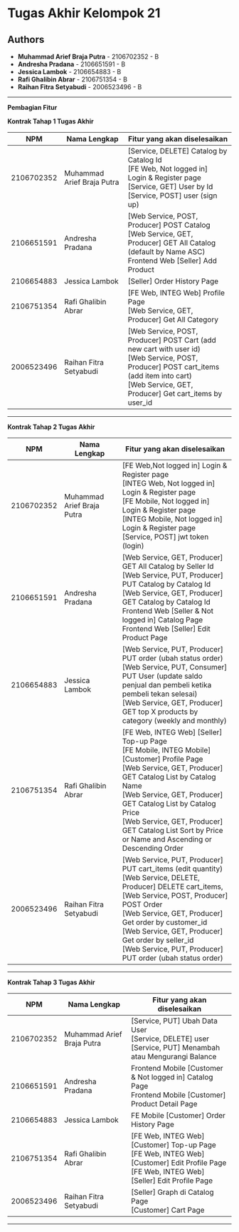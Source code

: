 # Tugas Akhir Kelompok 21
## Authors
* **Muhammad Arief Braja Putra** - 2106702352 - B
* **Andresha Pradana** - 2106651591 - B 
* **Jessica Lambok** - 2106654883 - B
* **Rafi Ghalibin Abrar** - 2106751354 - B
* **Raihan Fitra Setyabudi** - 2006523496 - B

---

**Pembagian Fitur**

**Kontrak Tahap 1 Tugas Akhir**

| NPM | Nama Lengkap | Fitur yang akan diselesaikan  |
| ----------| --- | ---------- | 
| 2106702352 | Muhammad Arief Braja Putra |  [Service, DELETE] Catalog by Catalog Id<br>  [FE Web, Not logged in] Login & Register page<br>  [Service, GET] User by Id<br> [Service, POST] user (sign up) |
| 2106651591 | Andresha Pradana | [Web Service, POST, Producer] POST Catalog<br> [Web Service, GET, Producer] GET All Catalog (default by Name ASC)<br> Frontend Web [Seller] Add Product |
| 2106654883 | Jessica Lambok | [Seller] Order History Page |
| 2106751354 | Rafi Ghalibin Abrar | [FE Web, INTEG Web] Profile Page<br> [Web Service, GET, Producer] Get All Category |
| 2006523496 | Raihan Fitra Setyabudi | [Web Service, POST, Producer] POST Cart (add new cart with user id)<br> [Web Service, POST, Producer] POST cart_items (add item into cart)<br> [Web Service, GET, Producer] Get cart_items by user_id |
---
**Kontrak Tahap 2 Tugas Akhir**

| NPM | Nama Lengkap | Fitur yang akan diselesaikan  |
| ----------| --- | ---------- | 
| 2106702352 | Muhammad Arief Braja Putra | [FE Web,Not logged in] Login & Register page<br> [INTEG Web, Not logged in] Login & Register page<br> [FE Mobile, Not logged in] Login & Register page<br> [INTEG Mobile, Not logged in] Login & Register page<br> [Service, POST] jwt token (login) |
| 2106651591 | Andresha Pradana | [Web Service, GET, Producer] GET All Catalog by Seller Id<br> [Web Service, PUT, Producer] PUT Catalog by Catalog Id<br> [Web Service, GET, Producer] GET Catalog by Catalog Id<br> Frontend Web [Seller & Not logged in] Catalog Page<br> Frontend Web [Seller] Edit Product Page |
| 2106654883 | Jessica Lambok | [Web Service, PUT, Producer] PUT order (ubah status order)<br> [Web Service, PUT, Consumer] PUT User (update saldo penjual dan pembeli ketika pembeli tekan selesai)<br> [Web Service, GET, Producer] GET top X products by category (weekly and monthly) |
| 2106751354 | Rafi Ghalibin Abrar | [FE Web, INTEG Web] [Seller] Top-up Page<br> [FE Mobile, INTEG Mobile] [Customer] Profile Page<br> [Web Service, GET, Producer] GET Catalog List by Catalog Name<br> [Web Service, GET, Producer] GET Catalog List by Catalog Price<br> [Web Service, GET, Producer] GET Catalog List Sort by Price or Name and Ascending or Descending Order |
| 2006523496 | Raihan Fitra Setyabudi | [Web Service, PUT, Producer] PUT cart_items (edit quantity)<br> [Web Service, DELETE, Producer] DELETE cart_items, [Web Service, POST, Producer] POST Order<br> [Web Service, GET, Producer] Get order by customer_id<br> [Web Service, GET, Producer] Get order by seller_id<br> [Web Service, PUT, Producer] PUT order (ubah status order)  |
---
**Kontrak Tahap 3 Tugas Akhir**

| NPM | Nama Lengkap | Fitur yang akan diselesaikan  |
| ----------| --- | ---------- | 
| 2106702352 | Muhammad Arief Braja Putra | [Service, PUT] Ubah Data User<br> [Service, DELETE] user<br> [Service, PUT] Menambah atau Mengurangi Balance |
| 2106651591 | Andresha Pradana | Frontend Mobile [Customer & Not logged in] Catalog Page<br> Frontend Mobile [Customer] Product Detail Page |
| 2106654883 | Jessica Lambok | FE Mobile [Customer] Order History Page |
| 2106751354 | Rafi Ghalibin Abrar | [FE Web, INTEG Web] [Customer] Top-up Page<br> [FE Web, INTEG Web] [Customer] Edit Profile Page<br> [FE Web, INTEG Web][Seller] Edit Profile Page |
| 2006523496 | Raihan Fitra Setyabudi | [Seller] Graph di Catalog Page<br> [Customer] Cart Page |
---